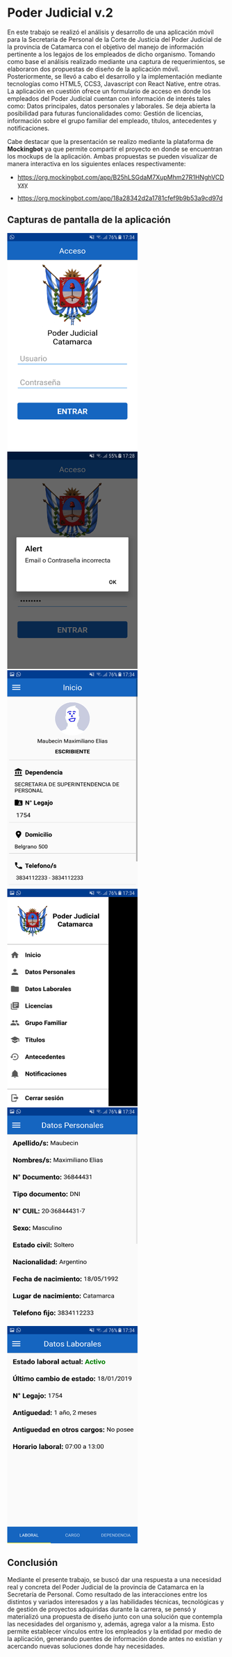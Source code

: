 # Poder Judicial v.2

En este trabajo se realizó el análisis y desarrollo de una aplicación móvil para la Secretaria de
Personal de la Corte de Justicia del Poder Judicial de la provincia de Catamarca con el objetivo
del manejo de información pertinente a los legajos de los empleados de dicho organismo.
Tomando como base el análisis realizado mediante una captura de requerimientos, se elaboraron
dos propuestas de diseño de la aplicación móvil. Posteriormente, se llevó a cabo el desarrollo y la
implementación mediante tecnologías como HTML5, CCS3, Javascript con React Native, entre
otras. La aplicación en cuestión ofrece un formulario de acceso en donde los empleados del
Poder Judicial cuentan con información de interés tales como: Datos principales, datos
personales y laborales. Se deja abierta la posibilidad para futuras funcionalidades como: Gestión
de licencias, información sobre el grupo familiar del empleado, títulos, antecedentes y
notificaciones.

Cabe destacar que la presentación se realizo mediante la plataforma de **Mockingbot** ya
que permite compartir el proyecto en donde se encuentran los mockups de la aplicación. Ambas
propuestas se pueden visualizar de manera interactiva en los siguientes enlaces respectivamente:

* https://org.mockingbot.com/app/B25hLSGdaM7XupMhm27R1HNghVCDyxy

* https://org.mockingbot.com/app/18a28342d2a1781cfef9b9b53a9cd97d

## Capturas de pantalla de la aplicación

<p>
  <img src="/DatosUsuario/Screenshot_20190829-173415.png" alt="Screen 1" width="300" height="500" />
  <img src="/DatosUsuario/Screenshot_20190902-172810.png" alt="Screen 6" width="300" height="500" />
  <img src="/DatosUsuario/Screenshot_20190829-173442.png" alt="Screen 2" width="300" height="500" />
  <img src="/DatosUsuario/Screenshot_20190829-173445.png" alt="Screen 3" width="300" height="500" />
  <img src="/DatosUsuario/Screenshot_20190829-173449.png" alt="Screen 4" width="300" height="500" />
  <img src="/DatosUsuario/Screenshot_20190829-173458.png" alt="Screen 5" width="300" height="500" />
</p>

## Conclusión
Mediante el presente trabajo, se buscó dar una respuesta a una necesidad real y concreta del
Poder Judicial de la provincia de Catamarca en la Secretaría de Personal. Como resultado de las
interacciones entre los distintos y variados interesados y a las habilidades técnicas, tecnológicas
y de gestión de proyectos adquiridas durante la carrera, se pensó y materializó una propuesta de
diseño junto con una solución que contempla las necesidades del organismo y, además, agrega
valor a la misma. Esto permite establecer vínculos entre los empleados y la entidad por medio de
la aplicación, generando puentes de información donde antes no existían y acercando nuevas
soluciones donde hay necesidades.
